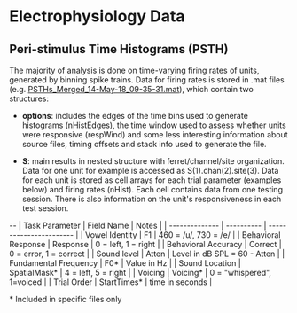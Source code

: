# Electrophysiology Data


## Peri-stimulus Time Histograms (PSTH)

The majority of analysis is done on time-varying firing rates of units, generated by binning spike trains. Data for firing rates is stored in .mat files (e.g. [PSTHs_Merged_14-May-18_09-35-31.mat](https://github.com/stephentown42/perceptual_constancy_for_vowels/blob/main/data/ephys/space/)), which contain two structures:

* **options**: includes the edges of the time bins used to generate histograms (nHistEdges), the time window used to assess whether units were responsive (respWind) and some less interesting information about source files, timing offsets and stack info used to generate the file.


* **S**: main results in nested structure with ferret/channel/site organization. Data for one unit for example is accessed as S(1).chan(2).site(3). Data for each unit is stored as cell arrays for each trial parameter (examples below) and firing rates (nHist). Each cell contains data from one testing session. There is also information on the unit's responsiveness in each test session.

--
| Task Parameter | Field Name | Notes                   |
| -------------- | ---------- | ----------------------- |
| Vowel Identity |  F1        | 460 = /u/, 730 = /e/    |
| Behavioral Response | Response | 0 = left, 1 = right  |
| Behavioral Accuracy | Correct  | 0 = error, 1 = correct |
| Sound level    | Atten | Level in dB SPL = 60 - Atten |
| Fundamental Frequency |  F0* | Value in Hz            |
| Sound Location | SpatialMask* | 4 = left, 5 = right   |
| Voicing        | Voicing*     | 0 = "whispered", 1=voiced |
| Trial Order    | StartTimes*  | time in seconds           | 

\* Included in specific files only

